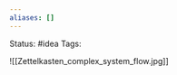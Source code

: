 ```yaml
---
aliases: []
---
```

Status: #idea
Tags: 


![[Zettelkasten_complex_system_flow.jpg]]
[^1]: [[Building Blocks of a Zettelkasten]]
